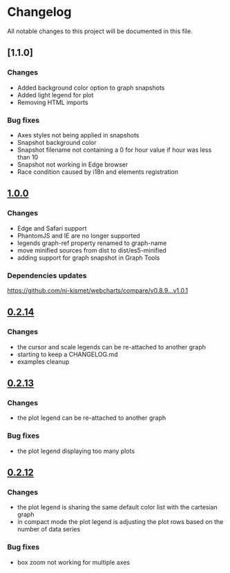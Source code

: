 # Changelog
All notable changes to this project will be documented in this file.

## [1.1.0]

### Changes ###
- Added background color option to graph snapshots
- Added light legend for plot
- Removing HTML imports

### Bug fixes ###
- Axes styles not being applied in snapshots
- Snapshot background color
- Snapshot filename not containing a 0 for hour value if hour was less than 10
- Snapshot not working in Edge browser
- Race condition caused by i18n and elements registration


## [1.0.0]

### Changes ###
- Edge and Safari support
- PhantomJS and IE are no longer supported
- legends graph-ref property renamed to graph-name
- move minified sources from dist to dist/es5-minified
- adding support for graph snapshot in Graph Tools

### Dependencies updates ###
https://github.com/ni-kismet/webcharts/compare/v0.8.9...v1.0.1


## [0.2.14]

### Changes ###

- the cursor and scale legends can be re-attached to another graph
- starting to keep a CHANGELOG.md
- examples cleanup

## [0.2.13]

### Changes ###

- the plot legend can be re-attached to another graph

### Bug fixes ###

- the plot legend displaying too many plots

## [0.2.12]

### Changes ###

- the plot legend is sharing the same default color list with the cartesian graph
- in compact mode the plot legend is adjusting the plot rows based on the number of data series

### Bug fixes ###

- box zoom not working for multiple axes


[1.0.1]: https://github.com/ni-kismet/webcharts-legends/compare/v1.0.0...v1.1.0
[1.0.0]: https://github.com/ni-kismet/webcharts-legends/compare/v0.2.14...v1.0.0
[0.2.14]: https://github.com/ni-kismet/webcharts-legends/compare/v0.2.13...v0.2.14
[0.2.13]: https://github.com/ni-kismet/webcharts-legends/compare/v0.2.12...v0.2.13
[0.2.12]: https://github.com/ni-kismet/webcharts-legends/compare/v0.2.11...v0.2.12
